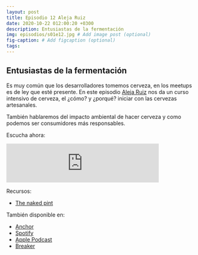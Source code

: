 ```yaml
---
layout: post
title: Episodio 12 Aleja Ruiz
date: 2020-10-22 012:00:20 +0300
description: Entusiastas de la fermentación
img: episodios/s01e12.jpg # Add image post (optional)
fig-caption: # Add figcaption (optional)
tags:
---
```


## Entusiastas de la fermentación

Es muy común que los desarrolladores tomemos cerveza, en los meetups es de ley que esté presente. En este episodio [Aleja Ruiz](https://www.instagram.com/laninaylapinta/) nos da un curso intensivo de cerveza, el ¿cómo? y ¿porqué? iniciar con las cervezas artesanales.

También hablaremos del impacto ambiental de hacer cerveza y como podemos ser consumidores más responsables.

Escucha ahora:

<iframe src="https://anchor.fm/espaciosabiertos/embed/episodes/Entusiastas-de-la-fermentacin-ele8k3" height="102px" width="400px" frameborder="0" scrolling="no"></iframe>

Recursos:
* [The naked pint](https://www.amazon.com/Naked-Pint-Unadulterated-Guide-Craft/dp/0399161325)

También disponible en:

* [Anchor](https://anchor.fm/espaciosabiertos)
* [Spotify](https://open.spotify.com/show/0OZYcWCNqmhiql61kqu6ay)
* [Apple Podcast](https://podcasts.apple.com/mx/podcast/espacios-abiertos/id1522707168)
* [Breaker](https://www.breaker.audio/p/espacios-abiertos/)
